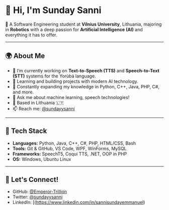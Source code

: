 # 👋 Hi, I'm Sunday Sanni

🚀 A Software Engineering student at **Vilnius University**, Lithuania, majoring in **Robotics** with a deep passion for **Artificial Intelligence (AI)** and everything it has to offer.

---

## 🌍 About Me
- 🔭 I’m currently working on **Text-to-Speech (TTS)** and **Speech-to-Text (STT)** systems for the Yorùbá language.
- 🤖 Learning and building projects with modern AI technology.
- 🌱 Constantly expanding my knowledge in Python, C++, Java, PHP, C#, and more.
- 💬 Ask me about machine learning, speech technologies!
- 📍 Based in Lithuania 🇱🇹
- 📫 Reach me: [@sundayysanni](https://github.com/sundayysanni)

---

## 🔧 Tech Stack
- **Languages:** Python, Java, C++, C#, PHP, HTML/CSS, Bash
- **Tools:** Git & GitHub, VS Code, WPF, WinForms, MySQL
- **Frameworks:** SpeechT5, Coqui TTS, .NET, OOP in PHP
- **OS:** Windows, Ubuntu Linux

---

## 🌱 Let's Connect!

- GitHub: [@Emperor-Trillion](https://github.com/Emperor-Trillion)
- Twitter: [@sundayysanni](https://x.com/TrillionByte)
- LinkedIn: [(https://www.linkedin.com/in/sannisundayemmanuel)


